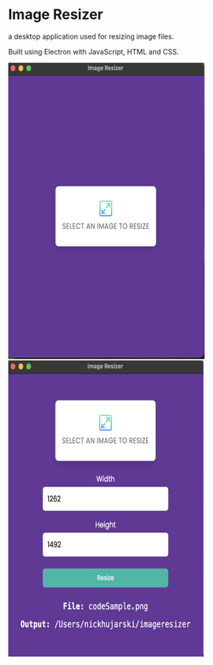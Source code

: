 # Image Resizer

a desktop application used for resizing image files.

Built using Electron with JavaScript, HTML and CSS.

<img src='readmeImages/electronImageResizerMain.png' />

<img src='readmeImages/electronImageResizerForm.png' />
